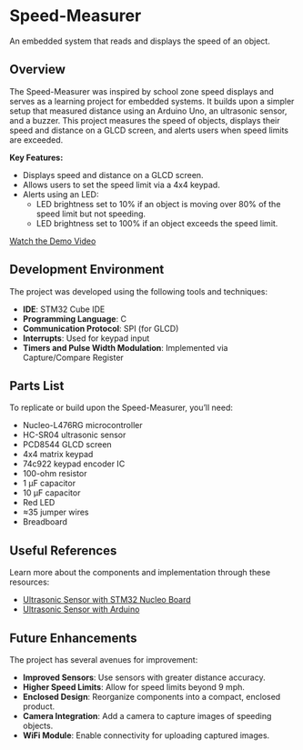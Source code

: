 # Speed-Measurer
An embedded system that reads and displays the speed of an object.

## Overview
The Speed-Measurer was inspired by school zone speed displays and serves as a learning project for embedded systems. It builds upon a simpler setup that measured distance using an Arduino Uno, an ultrasonic sensor, and a buzzer. This project measures the speed of objects, displays their speed and distance on a GLCD screen, and alerts users when speed limits are exceeded.

**Key Features:**
- Displays speed and distance on a GLCD screen.
- Allows users to set the speed limit via a 4x4 keypad.
- Alerts using an LED:
  - LED brightness set to 10% if an object is moving over 80% of the speed limit but not speeding.
  - LED brightness set to 100% if an object exceeds the speed limit.

[Watch the Demo Video](https://youtu.be/gJejNBANL6w)

## Development Environment
The project was developed using the following tools and techniques:
- **IDE**: STM32 Cube IDE
- **Programming Language**: C
- **Communication Protocol**: SPI (for GLCD)
- **Interrupts**: Used for keypad input
- **Timers and Pulse Width Modulation**: Implemented via Capture/Compare Register

## Parts List
To replicate or build upon the Speed-Measurer, you’ll need:
- Nucleo-L476RG microcontroller
- HC-SR04 ultrasonic sensor
- PCD8544 GLCD screen
- 4x4 matrix keypad
- 74c922 keypad encoder IC
- 100-ohm resistor
- 1 µF capacitor
- 10 µF capacitor
- Red LED
- ≈35 jumper wires
- Breadboard

## Useful References
Learn more about the components and implementation through these resources:
- [Ultrasonic Sensor with STM32 Nucleo Board](https://microcontrollerslab.com/hc-sr04-ultrasonic-sensor-stm32-nucleo-stm32cubeide/)
- [Ultrasonic Sensor with Arduino](https://ecelabs.njit.edu/fed101/resources/HC-SR04%20Ultrasonic%20Sensor.pdf)

## Future Enhancements
The project has several avenues for improvement:
- **Improved Sensors**: Use sensors with greater distance accuracy.
- **Higher Speed Limits**: Allow for speed limits beyond 9 mph.
- **Enclosed Design**: Reorganize components into a compact, enclosed product.
- **Camera Integration**: Add a camera to capture images of speeding objects.
- **WiFi Module**: Enable connectivity for uploading captured images.
